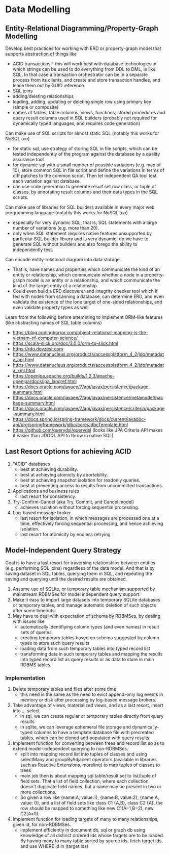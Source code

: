 # Data Modelling

## Entity-Relational Diagramming/Property-Graph Modelling

Develop best practices for working with ERD or property-graph model that supports abstraction of things like
  - ACID transactions - this will work best with database technologies in which strings can be used to do everything from DDL
  to DML, ie like SQL. In that case a transaction orchestrator can be in a separate process from its clients, and create and store transaction handles,
  and lease them out by GUID reference.
  - SQL joins
  - adding/deleting relationships
  - loading, adding, updating or deleting single row using primary key (simple or composite)
  - names of tables, table columns, views, functions, stored procedures and query result columns used in SQL builders (probably not required for dynamically typed languages, and requires code generation)

Can make use of SQL scripts for almost static SQL (notably this works for NoSQL too)
  - for static sql, use strategy of storing SQL in file scripts, which can be tested independently of the program against the database
 by a quality assurance tool
  - for dynamic sql with a small number of possible variations (e.g. max of 10), store common SQL in file script and define the variations in terms
 of diff patches to the common script. Then let independent QA tool test each variation against database.
  - can use code generation to generate result set row class, or tuple of classes, by annotating result columns and their data types in the SQL scripts.

Can make use of libraries for SQL builders available in every major web programming language (notably this works for NoSQL too)
  - especially for very dynamic SQL, that is, SQL statements with a large number of variations (e.g. more than 20).
  - only when SQL statement requires native features unsupported by particular SQL builder library and is very dynamic, do we have to generate SQL without builders and also forego the ability to independently test.
  
Can encode entity-relational diagram into data storage.
  - That is, have names and properties which communicate the kind of an entity or relationship, which communicate whether a node in a property-graph model is an entity or a relationship, and which communicate the kind of the target entity of a relationship.
  - Could even build a ERD discoverer and integrity checker tool which if fed with nodes from scanning a database, can determine ERD, and even validate the existence of the lone target of one-sided relationships, and even validate property types as well. 

Learn from the following before attempting to implement ORM-like features (like abstracting names of SQL table columns)
  - https://blog.codinghorror.com/object-relational-mapping-is-the-vietnam-of-computer-science/
  - https://scala-slick.org/doc/3.0.0/orm-to-slick.html
  - https://rdo.devzest.com
  - https://www.datanucleus.org/products/accessplatform_4_2/jdo/metadata_api.html
  - https://www.datanucleus.org/products/accessplatform_4_2/jdo/metadata_xml.html
  - https://openjpa.apache.org/builds/1.2.3/apache-openjpa/docs/jpa_langref.html
  - https://docs.oracle.com/javaee/7/api/javax/persistence/package-summary.html
  - https://docs.oracle.com/javaee/7/api/javax/persistence/metamodel/package-summary.html
  - https://docs.oracle.com/javaee/7/api/javax/persistence/criteria/package-summary.html
  - https://docs.spring.io/spring-framework/docs/current/javadoc-api/org/springframework/jdbc/core/JdbcTemplate.html
  - https://github.com/querydsl/querydsl (looks like JPA Criteria API makes it easier than JDOQL API to throw in native SQL)


## Last Resort Options for achieving ACID

  1. "ACID" databases
     - best at achieving durability.
     - best at achieving atomicty by abortability.
     - best at achieving snapshot isolation for readonly queries.
     - best at preventing access to results from uncommitted transactions.
  2. Applications and business rules
     - last resort for consistency.
  1. Try-Confirm-Cancel (aka Try, Commit, and Cancel model)
     - achieves isolation without forcing sequential processing.
  2. Log-based message broker
     - last resort for isolation, in which messages are processed one at a time, effectively forcing sequential processing, and hence achieving isolation.
     - last resort for atomicity by endless retrying

## Model-Independent Query Strategy

Goal is to have a last resort for traversing relationships between entities (e.g. performing SQL joins) regardless of the data model. And that is by saving dataset in SQL tables, querying them in SQL, and repeating the saving and querying until the desired results are obtained.

  1. Assume use of SQLite, or temporary table mechanism supported by mainstream RDBMSes for model independent query support.
  2. Make it easy to import large datasets into temporary SQLite databases or temporary tables, and manage automatic deletion of such objects after some timeouts.
  3. May have to deal with expectation of schema by RDBMSes, by dealing with issues like
     - automatically identifiying column types (and even names) in result sets of queries
     - creating temporary tables based on schema suggested by column types to store such query results
     - loading data from such temporary tables into typed record list
     - transforming data in such temporary tables and mapping the results into typed record list as query results or as data to store in main RDBMS tables.

### Implementation

  1. Delete temporary tables and files after some time
     - this need is the same as the need to evict append-only log events in memory or disk after processing by log-based message brokers.
  2. Take advantage of views, materialized views, and as a last resort, insert into ... select
     - in sql, we can create regular or temporary tables directly from query results
     - in sqlite, we can leverage ephemeral file storage and dynamically-typed columns to have a template database file with precreated tables, which can be cloned and populated with query results.
  3. Implement function for converting between trees and record list so as to extend model-independent querying to non-RDBMSes.
     - split into mapping record list into tuples of classes and using selectMany and groupByAdjacent operators (available in libraries such as Reactive Extensions, morelinq) to map tuples of classes to trees
     - main job then is about mapping sql table/result set to list/tuple of field sets. That a list of field collection, where each collection doesn't duplicate field names, but a name may be present in two or more collections. 
     - So given a row like {name:A, value:1}, {name:B, value:2}, {name:A, value: 0}, and a list of field sets like class C1 {A,B}, class C2 {A}, the row should be mapped to something like new C1(A=1,B=2), new C2(A=0).
  4. Implement function for loading targets of many to many relationships, given id, for non-RDBMSes.
     - implement efficiently in document db, sql or graph db using knowledge of all distinct ordered ids whose targets are to be loaded. By having many to many table sorted by source ids, fetch target ids, and use WHERE id in (target ids)
